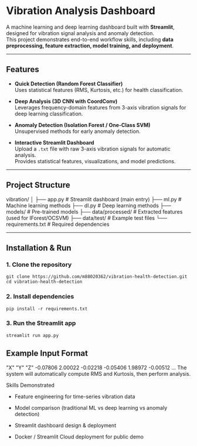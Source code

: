 # Vibration Analysis Dashboard

A machine learning and deep learning dashboard built with **Streamlit**, designed for vibration signal analysis and anomaly detection.  
This project demonstrates end-to-end workflow skills, including **data preprocessing, feature extraction, model training, and deployment**.

---

## Features

- **Quick Detection (Random Forest Classifier)**  
  Uses statistical features (RMS, Kurtosis, etc.) for health classification.

- **Deep Analysis (3D CNN with CoordConv)**  
  Leverages frequency-domain features from 3-axis vibration signals for deep learning classification.

- **Anomaly Detection (Isolation Forest / One-Class SVM)**  
  Unsupervised methods for early anomaly detection.

- **Interactive Streamlit Dashboard**  
  Upload a `.txt` file with raw 3-axis vibration signals for automatic analysis.  
  Provides statistical features, visualizations, and model predictions.

---

## Project Structure
vibration/
│
├── app.py # Streamlit dashboard (main entry)
├── ml.py # Machine learning methods
├── dl.py # Deep learning methods
├── models/ # Pre-trained models
├── data/processed/ # Extracted features (used for IForest/OCSVM)
├── data/test/ # Example test files
└── requirements.txt # Required dependencies


---

## Installation & Run

### 1. Clone the repository
```{bash}
git clone https://github.com/m88020362/vibration-health-detection.git
cd vibration-health-detection
```

### 2. Install dependencies
```{bash}
pip install -r requirements.txt
```

### 3. Run the Streamlit app
```{bash}
streamlit run app.py
```

## Example Input Format
"X"       "Y"       "Z"
-0.07806   2.00022  -0.02218
-0.05406   1.98972  -0.00512
...
The system will automatically compute RMS and Kurtosis, then perform analysis.

Skills Demonstrated

- Feature engineering for time-series vibration data

- Model comparison (traditional ML vs deep learning vs anomaly detection)

- Streamlit dashboard design & deployment

- Docker / Streamlit Cloud deployment for public demo

